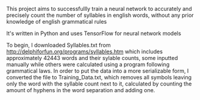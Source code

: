 This project aims to successfullly train a neural network to accurately and precisely count the number of syllables in english words, without any prior knowledge of english grammatical rules

It's written in Python and uses TensorFlow for neural network models

To begin, I downloaded Syllables.txt from http://delphiforfun.org/programs/syllables.htm which includes approximately 42443 words and their sylable counts, some inputted manually while others were calculated using a program following grammatical laws. In order to put the data into a more serializable form, I converted the file to Training_Data.txt, which removes all symbols leaving only the word with the syllable count next to it, calculated by counting the amount of hyphens in the word separation and adding one. 

